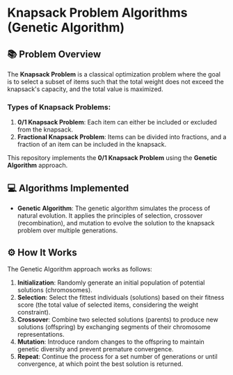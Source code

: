 # Knapsack Problem Algorithms (Genetic Algorithm)

## 📚 Problem Overview

The **Knapsack Problem** is a classical optimization problem where the goal is to select a subset of items such that the total weight does not exceed the knapsack's capacity, and the total value is maximized.

### Types of Knapsack Problems:
1. **0/1 Knapsack Problem**: Each item can either be included or excluded from the knapsack.
2. **Fractional Knapsack Problem**: Items can be divided into fractions, and a fraction of an item can be included in the knapsack.

This repository implements the **0/1 Knapsack Problem** using the **Genetic Algorithm** approach.

## 💻 Algorithms Implemented

- **Genetic Algorithm**: The genetic algorithm simulates the process of natural evolution. It applies the principles of selection, crossover (recombination), and mutation to evolve the solution to the knapsack problem over multiple generations.

## ⚙️ How It Works

The Genetic Algorithm approach works as follows:
1. **Initialization**: Randomly generate an initial population of potential solutions (chromosomes).
2. **Selection**: Select the fittest individuals (solutions) based on their fitness score (the total value of selected items, considering the weight constraint).
3. **Crossover**: Combine two selected solutions (parents) to produce new solutions (offspring) by exchanging segments of their chromosome representations.
4. **Mutation**: Introduce random changes to the offspring to maintain genetic diversity and prevent premature convergence.
5. **Repeat**: Continue the process for a set number of generations or until convergence, at which point the best solution is returned.
